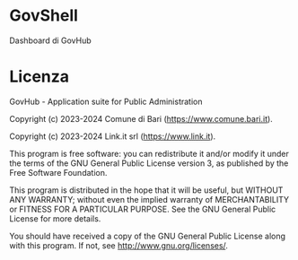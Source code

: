 # GovShell 

Dashboard di GovHub

# Licenza

GovHub - Application suite for Public Administration

Copyright (c) 2023-2024 Comune di Bari (https://www.comune.bari.it).

Copyright (c) 2023-2024 Link.it srl (https://www.link.it).

This program is free software: you can redistribute it and/or modify it under the terms of the GNU General Public License version 3, as published by the Free Software Foundation.

This program is distributed in the hope that it will be useful, but WITHOUT ANY WARRANTY; without even the implied warranty of MERCHANTABILITY or FITNESS FOR A PARTICULAR PURPOSE. See the GNU General Public License for more details.

You should have received a copy of the GNU General Public License along with this program. If not, see http://www.gnu.org/licenses/.

